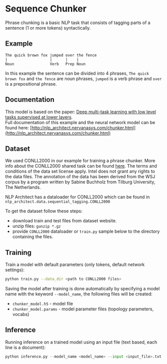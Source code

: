 # Sequence Chunker

Phrase chunking is a basic NLP task that consists of tagging parts of a sentence (1 or more tokens) syntactically.  

## Example

```text
The quick brown fox jumped over the fence
|                   |      |    |
Noun                Verb   Prep Noun
```

In this example the sentence can be divided into 4 phrases, `The quick brown fox` and `the fence` are noun phrases, `jumped` is a verb phrase and `over` is a prepositional phrase.

## Documentation

This model is based on the paper: [Deep multi-task learning with low level tasks supervised at lower layers](http://anthology.aclweb.org/P16-2038). \
Full documentation of this example and the neural network model can be found here: [http://nlp_architect.nervanasys.com/chunker.html](http://nlp_architect.nervanasys.com/chunker.html)

## Dataset

We used CONLL2000 in our example for training a phrase chunker. More info about the CONLL2000 shared task can be found [here](https://www.clips.uantwerpen.be/conll2000/chunking/).
The terms and conditions of the data set license apply. Intel does not grant any rights to the data files. The annotation of the data has been derived from the WSJ corpus by a program written by Sabine Buchholz from Tilburg University, The Netherlands.

NLP Architect has a dataloader for CONLL2000 which can be found in `nlp_architect.data.sequential_tagging.CONLL2000`

To get the dataset follow these steps:

- download train and test files from dataset website.
- unzip files: `gunzip *.gz`
- provide `CONLL2000` dataloader or `train.py` sample below to the directory containing the files.



## Training

Train a model with default parameters (only tokens, default network settings):  

```bash
python train.py --data_dir <path to CONLL2000 files>
```

Saving the model after training is done automatically by specifying a model name with the keyword `--model_name`, the following files will be created:

* `chunker_model.h5` - model file
* `chunker_model.params` - model parameter files (topology parameters, vocabs)

## Inference

Running inference on a trained model using an input file (text based, each line is a document):

```python
python inference.py --model_name <model_name> --input <input_file>.txt
```
